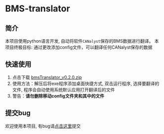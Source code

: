# BMS-translator

## 简介
本项目使用python语言开发, 自动将软件`CANalyst`保存的BMS数据进行翻译。
本项目终极目标: 通过更改添加config文件，可以翻译任何CANalyst保存的数据

## 快速使用
1. 点击下载 [bmsTranslator_v0.2.0.zip](https://gitee.com/liuyu-git/bms-translator/releases/download/v0.2.0/bmsTranslator_v0.2.0.zip)
2. 使用方法：解压后将exe程序添加桌面快捷方式, 双击运行程序, 选择要翻译的文件, 程序会自动使用系统默认应用打开翻译后的文件
3. 警告：**请勿删除移动config文件夹和其中的文件**

## 提交bug
欢迎使用本项目, 有bug请[点击这里](https://gitee.com/liuyu-git/bms-translator/issues)提交